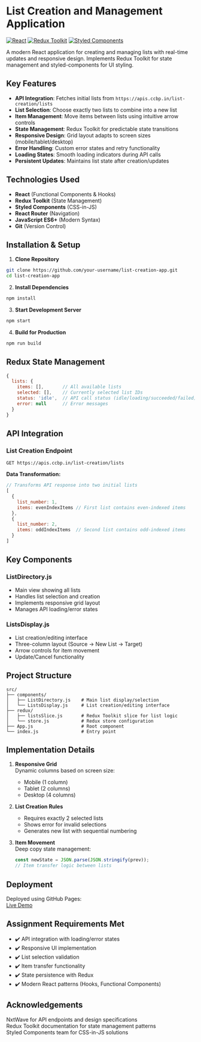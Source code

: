 # List Creation and Management Application

[![React](https://img.shields.io/badge/React-18.2.0-blue)](https://reactjs.org/)
[![Redux Toolkit](https://img.shields.io/badge/Redux_Toolkit-1.9.5-purple)](https://redux-toolkit.js.org/)
[![Styled Components](https://img.shields.io/badge/Styled_Components-6.0.8-pink)](https://styled-components.com/)

A modern React application for creating and managing lists with real-time updates and responsive design. Implements Redux Toolkit for state management and styled-components for UI styling.

## Key Features

- **API Integration**: Fetches initial lists from `https://apis.ccbp.in/list-creation/lists`
- **List Selection**: Choose exactly two lists to combine into a new list
- **Item Management**: Move items between lists using intuitive arrow controls
- **State Management**: Redux Toolkit for predictable state transitions
- **Responsive Design**: Grid layout adapts to screen sizes (mobile/tablet/desktop)
- **Error Handling**: Custom error states and retry functionality
- **Loading States**: Smooth loading indicators during API calls
- **Persistent Updates**: Maintains list state after creation/updates

## Technologies Used

- **React** (Functional Components & Hooks)
- **Redux Toolkit** (State Management)
- **Styled Components** (CSS-in-JS)
- **React Router** (Navigation)
- **JavaScript ES6+** (Modern Syntax)
- **Git** (Version Control)

## Installation & Setup

1. **Clone Repository**
```bash
git clone https://github.com/your-username/list-creation-app.git
cd list-creation-app
```

2. **Install Dependencies**
```bash
npm install
```

3. **Start Development Server**
```bash
npm start
```

4. **Build for Production**
```bash
npm run build
```

## Redux State Management

```javascript
{
  lists: {
    items: [],       // All available lists
    selected: [],    // Currently selected list IDs
    status: 'idle',  // API call status (idle/loading/succeeded/failed)
    error: null      // Error messages
  }
}
```

## API Integration

### List Creation Endpoint
`GET https://apis.ccbp.in/list-creation/lists`

**Data Transformation:**
```javascript
// Transforms API response into two initial lists
[
  {
    list_number: 1,
    items: evenIndexItems // First list contains even-indexed items
  },
  {
    list_number: 2,
    items: oddIndexItems  // Second list contains odd-indexed items
  }
]
```

## Key Components

### ListDirectory.js
- Main view showing all lists
- Handles list selection and creation
- Implements responsive grid layout
- Manages API loading/error states

### ListsDisplay.js
- List creation/editing interface
- Three-column layout (Source → New List → Target)
- Arrow controls for item movement
- Update/Cancel functionality

## Project Structure

```
src/
├── components/
│   ├── ListDirectory.js    # Main list display/selection
│   └── ListsDisplay.js     # List creation/editing interface
├── redux/
│   ├── listsSlice.js       # Redux Toolkit slice for list logic
│   └── store.js            # Redux store configuration
├── App.js                  # Root component
└── index.js                # Entry point
```

## Implementation Details

1. **Responsive Grid**  
   Dynamic columns based on screen size:
   - Mobile (1 column)
   - Tablet (2 columns)
   - Desktop (4 columns)

2. **List Creation Rules**
   - Requires exactly 2 selected lists
   - Shows error for invalid selections
   - Generates new list with sequential numbering

3. **Item Movement**  
   Deep copy state management:
   ```javascript
   const newState = JSON.parse(JSON.stringify(prev));
   // Item transfer logic between lists
   ```

## Deployment

Deployed using GitHub Pages:  
[Live Demo](https://dnitish07.github.io/list-manager/)

## Assignment Requirements Met

- ✔️ API integration with loading/error states
- ✔️ Responsive UI implementation
- ✔️ List selection validation
- ✔️ Item transfer functionality
- ✔️ State persistence with Redux
- ✔️ Modern React patterns (Hooks, Functional Components)

## Acknowledgements

NxtWave for API endpoints and design specifications  
Redux Toolkit documentation for state management patterns  
Styled Components team for CSS-in-JS solutions

